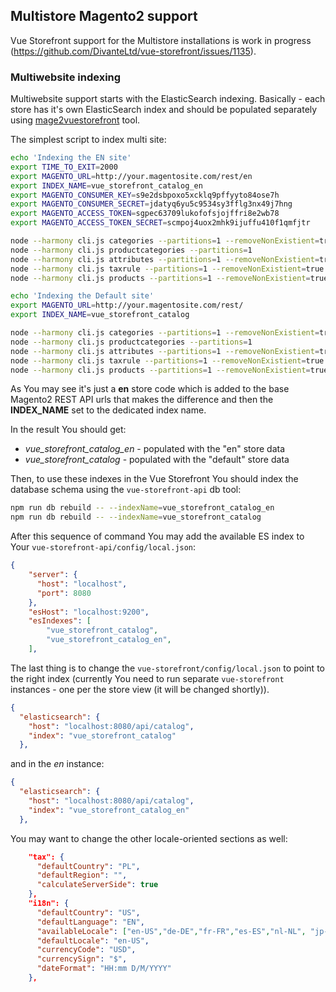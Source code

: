 
## Multistore Magento2 support

Vue Storefront support for the Multistore installations is work in progress (https://github.com/DivanteLtd/vue-storefront/issues/1135). 

### Multiwebsite indexing

Multiwebsite support starts with the ElasticSearch indexing. Basically - each store has it's own ElasticSearch index and should be populated separately using [mage2vuestorefront](https://github.com/DivanteLtd/mage2vuestorefront) tool.

The simplest script to index multi site:

```bash
echo 'Indexing the EN site'
export TIME_TO_EXIT=2000
export MAGENTO_URL=http://your.magentosite.com/rest/en
export INDEX_NAME=vue_storefront_catalog_en
export MAGENTO_CONSUMER_KEY=s9e2dsbpoxo5xcklq9pffyyto84ose7h
export MAGENTO_CONSUMER_SECRET=jdatyq6yu5c9534sy3fflg3nx49j7hng
export MAGENTO_ACCESS_TOKEN=sgpec63709lukofofsjojffri8e2wb78
export MAGENTO_ACCESS_TOKEN_SECRET=scmpoj4uox2mhk9ijuffu410f1qmfjtr

node --harmony cli.js categories --partitions=1 --removeNonExistient=true
node --harmony cli.js productcategories --partitions=1
node --harmony cli.js attributes --partitions=1 --removeNonExistient=true
node --harmony cli.js taxrule --partitions=1 --removeNonExistient=true
node --harmony cli.js products --partitions=1 --removeNonExistient=true

echo 'Indexing the Default site'
export MAGENTO_URL=http://your.magentosite.com/rest/
export INDEX_NAME=vue_storefront_catalog

node --harmony cli.js categories --partitions=1 --removeNonExistient=true
node --harmony cli.js productcategories --partitions=1
node --harmony cli.js attributes --partitions=1 --removeNonExistient=true
node --harmony cli.js taxrule --partitions=1 --removeNonExistient=true
node --harmony cli.js products --partitions=1 --removeNonExistient=true

```

As You may see it's just a **en** store code which is added to the base Magento2 REST API urls that makes the difference and then the **INDEX_NAME** set to the dedicated index name.

In the result You should get:
- *vue_storefront_catalog_en* - populated with the "en" store data
- *vue_storefront_catalog* - populated with the "default" store data

Then, to use these indexes in the Vue Storefront You should index the database schema using the `vue-storefront-api` db tool:

```bash
npm run db rebuild -- --indexName=vue_storefront_catalog_en
npm run db rebuild -- --indexName=vue_storefront_catalog
```

After this sequence of command You may add the available ES index to Your `vue-storefront-api/config/local.json`:

```json
{
    "server": {
      "host": "localhost",
      "port": 8080
    },
	"esHost": "localhost:9200",
	"esIndexes": [
		"vue_storefront_catalog",
 		"vue_storefront_catalog_en",
	],

```

The last thing is to change the `vue-storefront/config/local.json` to point to the right index (currently You need to run separate `vue-storefront` instances - one per the store view (it will be changed shortly)).

```json
{
  "elasticsearch": {
    "host": "localhost:8080/api/catalog",
    "index": "vue_storefront_catalog"
  },
```

and in the *en* instance:

```json
{
  "elasticsearch": {
    "host": "localhost:8080/api/catalog",
    "index": "vue_storefront_catalog_en"
  },
```

You may want to change the other locale-oriented sections as well:

```json
    "tax": {
      "defaultCountry": "PL",
      "defaultRegion": "",
      "calculateServerSide": true
    },
    "i18n": {
      "defaultCountry": "US",
      "defaultLanguage": "EN",
      "availableLocale": ["en-US","de-DE","fr-FR","es-ES","nl-NL", "jp-JP", "ru-RU", "it-IT", "pt-BR"],
      "defaultLocale": "en-US",
      "currencyCode": "USD",
      "currencySign": "$",
      "dateFormat": "HH:mm D/M/YYYY"
    },
```
